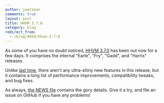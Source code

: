 ```yaml
---
author: jwatzman
comments: true
layout: post
title: HHVM 3.7.0
category: blog
redirect_from:
  - /blog/9059/hhvm-3-7-0
---
```


As some of you have no doubt noticed, [HHVM 3.7.0](https://github.com/facebook/hhvm/wiki/Prebuilt%20Packages%20for%20HHVM) has been out now for a few days. It comprises the internal "Earle", "Fry", "Gadd", and "Harris" releases.

<!--truncate-->

Unlike [last time](http://hhvm.com/blog/8405/coming-soon-in-hhvm), there aren't any ultra-shiny new features in this release, but it contains a long list of performance improvements, compatibility tweaks, and bug fixes.

As always, [the NEWS file](https://github.com/facebook/hhvm/blob/HHVM-3.7/NEWS) contains the gory details. Give it a try, and file an issue on GitHub if you have any problems!
